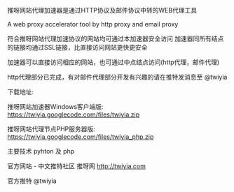 推呀网站代理加速器是通过HTTP协议及邮件协议中转的WEB代理工具

A web proxy accelerator tool by http proxy and email proxy

符合推呀网站代理加速协议的网站均可通过本加速器安全访问
加速器同所有结点的链接均通过SSL链接，比直接访问网站更快更安全

加速器可以直接访问相应的网站，也可通过中点结点访问(http代理，邮件代理)

http代理部分已完成，有对邮件代理部分开发有兴趣的请在推特发消息至 @twiyia

下载地址:

推呀网站加速器Windows客户端版: https://twiyia.googlecode.com/files/twiyia.zip

推呀网站代理节点PHP服务器版: https://twiyia.googlecode.com/files/twiyia_php.zip

主要技术 pyhton 及 php

官方网站 - 中文推特社区 推呀网 http://twiyia.com

官方推特 @twiyia